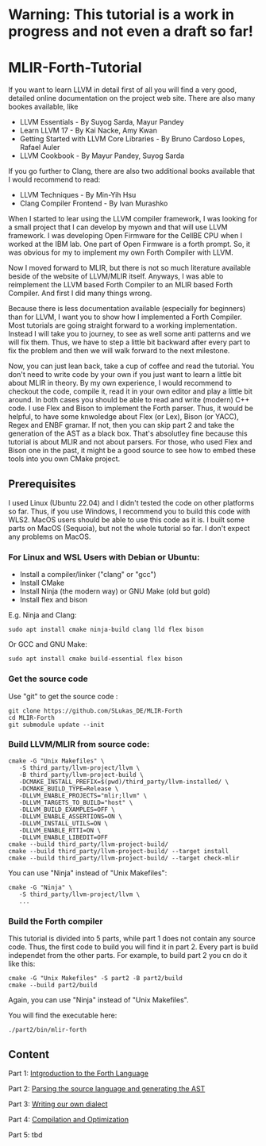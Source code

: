 # Warning: This tutorial is a work in progress and not even a draft so far!

# MLIR-Forth-Tutorial

If you want to learn LLVM in detail first of all you will find a very good, detailed online documentation on the project web site. There are also many bookes available, like
- LLVM Essentials - By Suyog Sarda, Mayur Pandey
- Learn LLVM 17 - By Kai Nacke, Amy Kwan
- Getting Started with LLVM Core Libraries - By Bruno Cardoso Lopes, Rafael Auler
- LLVM Cookbook - By Mayur Pandey, Suyog Sarda

If you go further to Clang, there are also two additional books available that I would recommend to read:
- LLVM Techniques - By Min-Yih Hsu
- Clang Compiler Frontend - By Ivan Murashko

When I started to lear using the LLVM compiler framework, I was looking for a small project that I can develop by myown and that will use LLVM framework.
I was developing Open Firmware for the CellBE CPU when I worked at the IBM lab. One part of Open Firmware is a forth prompt.
So, it was obvious for my to implement my own Forth Compiler with LLVM.

Now I moved forward to MLIR, but there is not so much literature available beside of the website of LLVM/MLIR itself.
Anyways, I was able to reimplement the LLVM based Forth Compiler to an MLIR based Forth Compiler. And first I did many things wrong.

Because there is less documentation available (especially for beginners) than for LLVM, I want you to show how I implemented a Forth Compiler.
Most tutorials are going straight forward to a working implementation. Instead I will take you to journey, to see as well some anti patterns and we will fix them.
Thus, we have to step a little bit backward after every part to fix the problem and then we will walk forward to the next milestone.

Now, you can just lean back, take a cup of coffee and read the tutorial. You don't need to write code by your own if you just want to learn a little bit about MLIR in theory.
By my own experience, I would recommend to checkout the code, compile it, read it in your own editor and play a little bit around. In both cases you should be able to read and write (modern) C++ code.
I use Flex and Bison to implement the Forth parser. Thus, it would be helpful, to have some knwoledge about Flex (or Lex), Bison (or YACC), Regex and ENBF gramar.
If not, then you can skip part 2 and take the generation of the AST as a black box. That's absolutley fine because this tutorial is about MLIR and not about parsers.
For those, who used Flex and Bison one in the past, it might be a good source to see how to embed these tools into you own CMake project.

## Prerequisites

I used Linux (Ubuntu 22.04) and I didn't tested the code on other platforms so far. Thus, if you use Windows, I recommend you to build this code with WLS2.
MacOS users should be able to use this code as it is. I built some parts on MacOS (Sequoia), but not the whole tutorial so far. I don't expect any problems on MacOS.

### For Linux and WSL Users with Debian or Ubuntu:

* Install a compiler/linker ("clang" or "gcc")
* Install CMake
* Install Ninja (the modern way) or GNU Make (old but gold)
* Install flex and bison

E.g. Ninja and Clang:
```
sudo apt install cmake ninja-build clang lld flex bison
```

Or GCC and GNU Make:
```
sudo apt install cmake build-essential flex bison
```

### Get the source code

Use "git" to get the source code :
```
git clone https://github.com/SLukas_DE/MLIR-Forth
cd MLIR-Forth
git submodule update --init
```

### Build LLVM/MLIR from source code:

```
cmake -G "Unix Makefiles" \
   -S third_party/llvm-project/llvm \
   -B third_party/llvm-project-build \
   -DCMAKE_INSTALL_PREFIX=$(pwd)/third_party/llvm-installed/ \
   -DCMAKE_BUILD_TYPE=Release \
   -DLLVM_ENABLE_PROJECTS="mlir;llvm" \
   -DLLVM_TARGETS_TO_BUILD="host" \
   -DLLVM_BUILD_EXAMPLES=OFF \
   -DLLVM_ENABLE_ASSERTIONS=ON \
   -DLLVM_INSTALL_UTILS=ON \
   -DLLVM_ENABLE_RTTI=ON \
   -DLLVM_ENABLE_LIBEDIT=OFF
cmake --build third_party/llvm-project-build/
cmake --build third_party/llvm-project-build/ --target install
cmake --build third_party/llvm-project-build/ --target check-mlir
```

You can use "Ninja" instead of "Unix Makefiles":

```
cmake -G "Ninja" \
   -S third_party/llvm-project/llvm \
   ...
```

### Build the Forth compiler

This tutorial is divided into 5 parts, while part 1 does not contain any source code. Thus, the first code to build you will find it in part 2.
Every part is build independet from the other parts. For example, to build part 2 you cn do it like this:

```
cmake -G "Unix Makefiles" -S part2 -B part2/build
cmake --build part2/build
```

Again, you can use "Ninja" instead of "Unix Makefiles".

You will find the executable here:
```
./part2/bin/mlir-forth
```

## Content

Part 1: [Intgroduction to the Forth Language](part1/README.md)

Part 2: [Parsing the source language and generating the AST](part2/README.md)

Part 3: [Writing our own dialect](part3/README.md)

Part 4: [Compilation and Optimization](part4/README.md)

Part 5: tbd
